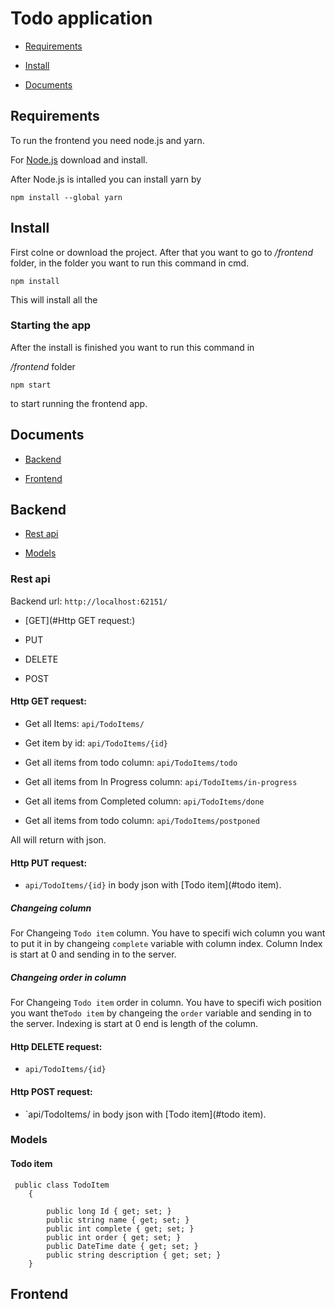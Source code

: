 # Todo application

- [Requirements](#requirements)

- [Install](#install)

- [Documents](#documents)
  
  

## Requirements

To run the frontend you need  node.js and yarn.

For [Node.js](https://nodejs.org/en/) download and install.

After Node.js is intalled you can install yarn by

`npm install --global yarn`

## Install

First colne or download the project. After that you want to go to */frontend* folder, in the folder you want to run this command in cmd.

`npm install`

This will install all the

### Starting the app

After the install is finished you want to run this command in  

*/frontend* folder

`npm start`

to start running the frontend app.

## Documents

- [Backend](#backend)

- [Frontend](#frontend)

## Backend

- [Rest api](#rest_api)

- [Models](#models)

### Rest api

Backend url: `http://localhost:62151/`

- [GET](#Http GET request:)

- PUT

- DELETE

- POST

#### Http GET request:

- Get all Items: `api/TodoItems/`

- Get item by id: `api/TodoItems/{id}` 

- Get all items from todo column: `api/TodoItems/todo`

- Get all items from In Progress column: `api/TodoItems/in-progress`

- Get all items from Completed column: `api/TodoItems/done`

- Get all items from todo column: `api/TodoItems/postponed`

All will return with json.

#### Http PUT request:

- `api/TodoItems/{id}` in body json with [Todo item](#todo item). 

##### Changeing column

For Changeing `Todo item` column. You have to specifi wich column you want to put it in by changeing `complete` variable with column index. Column Index is start at 0 and sending in to the server.

##### Changeing order in column

For Changeing `Todo item` order in column. You have to specifi wich position you want the`Todo item` by changeing the `order` variable and sending in to the server. Indexing is start at 0 end is length of the column.

#### Http DELETE request:

- `api/TodoItems/{id}`



#### Http POST request:

- `api/TodoItems/ in body json with [Todo item](#todo item).

### Models

#### Todo item

```
 public class TodoItem
    {
    
        public long Id { get; set; }
        public string name { get; set; }
        public int complete { get; set; }
        public int order { get; set; }
        public DateTime date { get; set; }
        public string description { get; set; }
    }
```



## Frontend


